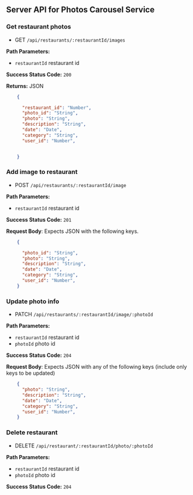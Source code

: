 ## Server API for Photos Carousel Service

### Get restaurant photos
  * GET `/api/restaurants/:restaurantId/images`

**Path Parameters:**
  * `restaurantId` restaurant id

**Success Status Code:** `200`

**Returns:** JSON

```json
    {

      "restaurant_id": "Number",
      "photo_id": "String",
      "photo": "String",
      "description": "String",
      "date": "Date",
      "category": "String",
      "user_id": "Number",


    }
```

### Add image to restaurant
  * POST `/api/restaurants/:restaurantId/image`

**Path Parameters:**

  * `restaurantId` restaurant id

**Success Status Code:** `201`

**Request Body**: Expects JSON with the following keys.

```json
    {

      "photo_id": "String",
      "photo": "String",
      "description": "String",
      "date": "Date",
      "category": "String",
      "user_id": "Number",
    }
```

### Update photo info
  * PATCH `/api/restaurants/:restaurantId/image/:photoId`

**Path Parameters:**
  * `restaurantId` restaurant id
  * `photoId` photo id
  
**Success Status Code:** `204`

**Request Body**: Expects JSON with any of the following keys (include only keys to be updated)

```json
    {
      "photo": "String",
      "description": "String",
      "date": "Date",
      "category": "String",
      "user_id": "Number",
    }
```

### Delete restaurant
  * DELETE `/api/restaurant/:restaurantId/photo/:photoId`

**Path Parameters:**
  * `restaurantId` restaurant id
  * `photoId` photo id

**Success Status Code:** `204`

